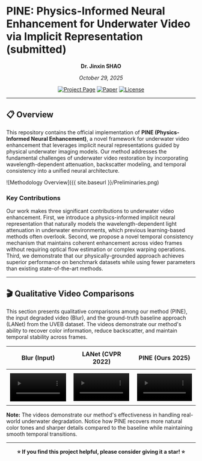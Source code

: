 
# PINE: Physics-Informed Neural Enhancement for Underwater Video via Implicit Representation (submitted)

<div align="center">

**Dr. Jinxin SHAO**

*October 29, 2025*

[![Project Page](https://img.shields.io/badge/Project-Page-blue)](https://jinxinshao.github.io/PINE/)
[![Paper](https://img.shields.io/badge/Paper-PDF-red)](https://drive.google.com/file/d/1o4hoxZ1zBW1VEYeTqmAIkhd5wECrUkYV/view?usp=drive_link)
[![License](https://img.shields.io/badge/License-MIT-green.svg)](LICENSE)

</div>

---

## 📋 Overview

This repository contains the official implementation of **PINE (Physics-Informed Neural Enhancement)**, a novel framework for underwater video enhancement that leverages implicit neural representations guided by physical underwater imaging models. Our method addresses the fundamental challenges of underwater video restoration by incorporating wavelength-dependent attenuation, backscatter modeling, and temporal consistency into a unified neural architecture.

![Methodology Overview]({{ site.baseurl }}/Preliminaries.png)

### Key Contributions

Our work makes three significant contributions to underwater video enhancement. First, we introduce a physics-informed implicit neural representation that naturally models the wavelength-dependent light attenuation in underwater environments, which previous learning-based methods often overlook. Second, we propose a novel temporal consistency mechanism that maintains coherent enhancement across video frames without requiring optical flow estimation or complex warping operations. Third, we demonstrate that our physically-grounded approach achieves superior performance on benchmark datasets while using fewer parameters than existing state-of-the-art methods.

---

## 🎬 Qualitative Video Comparisons

This section presents qualitative comparisons among our method (PINE), the input degraded video (Blur), and the ground-truth baseline approach (LANet) from the UVEB dataset. The videos demonstrate our method's ability to recover color information, reduce backscatter, and maintain temporal stability across frames.

<table align="center" style="width:100%; border-collapse: collapse;">
  <thead>
    <tr style="text-align: center;">
      <th style="padding: 10px;">Blur (Input)</th>
      <th style="padding: 10px;">LANet (CVPR 2022)</th>
      <th style="padding: 10px;">PINE (Ours 2025)</th>
    </tr>
  </thead>
  <tbody>
    <tr style="text-align: center;">
      <td style="padding: 10px;">
        <video autoplay loop muted playsinline preload="auto" width="100%" style="max-width: 400px;">
          <source src="https://jinxinshao.github.io/PINE/videos/cv_1000_blur.mp4" type="video/mp4">
          Your browser does not support the video tag.
        </video>
      </td>
      <td style="padding: 10px;">
        <video autoplay loop muted playsinline preload="auto" width="100%" style="max-width: 400px;">
          <source src="https://jinxinshao.github.io/PINE/videos/cv_1000_LANet.mp4" type="video/mp4">
          Your browser does not support the video tag.
        </video>
      </td>
      <td style="padding: 10px;">
        <video autoplay loop muted playsinline preload="auto" width="100%" style="max-width: 400px;">
          <source src="https://jinxinshao.github.io/PINE/videos/cv_1000_enhanced.mp4" type="video/mp4">
          Your browser does not support the video tag.
        </video>
      </td>
    </tr>
  </tbody>
</table>

**Note:** The videos demonstrate our method's effectiveness in handling real-world underwater degradation. Notice how PINE recovers more natural color tones and sharper details compared to the baseline while maintaining smooth temporal transitions.

---



<div align="center">

**⭐ If you find this project helpful, please consider giving it a star! ⭐**

</div>
